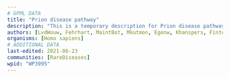 ```yaml
---
# GPML DATA
title: "Prion disease pathway"
description: "This is a temporary description for Prion disease pathway"
authors: [LvdWouw, Fehrhart, MaintBot, Mkutmon, Egonw, Khanspers, Finterly]
organisms: [Homo sapiens]
# ADDITIONAL DATA
last-edited: 2021-06-23
communities: [RareDiseases]
wpid: "WP3995"
---
```


